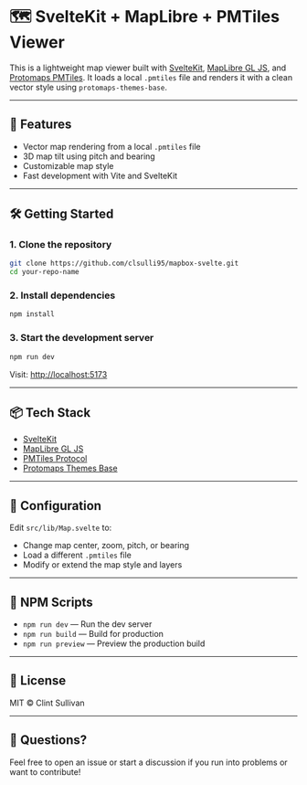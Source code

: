 # 🗺️ SvelteKit + MapLibre + PMTiles Viewer

This is a lightweight map viewer built with [SvelteKit](https://kit.svelte.dev/), [MapLibre GL JS](https://maplibre.org/), and [Protomaps PMTiles](https://protomaps.com/docs/pmtiles/). It loads a local `.pmtiles` file and renders it with a clean vector style using `protomaps-themes-base`.

---

## 🚀 Features

- Vector map rendering from a local `.pmtiles` file
- 3D map tilt using pitch and bearing
- Customizable map style
- Fast development with Vite and SvelteKit

---

## 🛠️ Getting Started

### 1. Clone the repository

```bash
git clone https://github.com/clsulli95/mapbox-svelte.git
cd your-repo-name
```

### 2. Install dependencies

```bash
npm install
```

### 3. Start the development server

```bash
npm run dev
```

Visit: [http://localhost:5173](http://localhost:5173)

---

## 📦 Tech Stack

- [SvelteKit](https://kit.svelte.dev/)
- [MapLibre GL JS](https://maplibre.org/)
- [PMTiles Protocol](https://github.com/protomaps/PMTiles)
- [Protomaps Themes Base](https://github.com/protomaps/protomaps-themes-base)

---

## 🔧 Configuration

Edit `src/lib/Map.svelte` to:

- Change map center, zoom, pitch, or bearing
- Load a different `.pmtiles` file
- Modify or extend the map style and layers

---

## 🧰 NPM Scripts

- `npm run dev` — Run the dev server
- `npm run build` — Build for production
- `npm run preview` — Preview the production build

---

## 📄 License

MIT © Clint Sullivan

---

## 🙋 Questions?

Feel free to open an issue or start a discussion if you run into problems or want to contribute!
